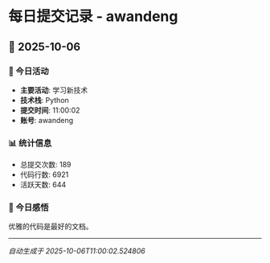 # 每日提交记录 - awandeng

## 📅 2025-10-06

### 🎯 今日活动
- **主要活动**: 学习新技术
- **技术栈**: Python
- **提交时间**: 11:00:02
- **账号**: awandeng

### 📊 统计信息
- 总提交次数: 189
- 代码行数: 6921
- 活跃天数: 644

### 💭 今日感悟
优雅的代码是最好的文档。

---
*自动生成于 2025-10-06T11:00:02.524806*
